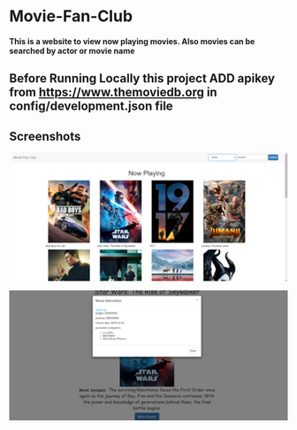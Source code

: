 
# Movie-Fan-Club

#### This is a website to view now playing movies. Also movies can be searched by actor or movie name 

## Before Running Locally this project ADD apikey from https://www.themoviedb.org in config/development.json file

## Screenshots
![](moviefanclub%20screenshots/Homepage.PNG)

![](moviefanclub%20screenshots/Details.PNG)



